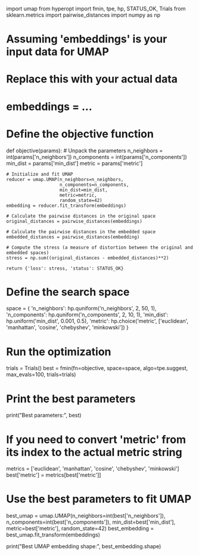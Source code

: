 import umap
from hyperopt import fmin, tpe, hp, STATUS_OK, Trials
from sklearn.metrics import pairwise_distances
import numpy as np

# Assuming 'embeddings' is your input data for UMAP
# Replace this with your actual data
# embeddings = ...

# Define the objective function
def objective(params):
    # Unpack the parameters
    n_neighbors = int(params['n_neighbors'])
    n_components = int(params['n_components'])
    min_dist = params['min_dist']
    metric = params['metric']
    
    # Initialize and fit UMAP
    reducer = umap.UMAP(n_neighbors=n_neighbors, 
                        n_components=n_components, 
                        min_dist=min_dist, 
                        metric=metric, 
                        random_state=42)
    embedding = reducer.fit_transform(embeddings)
    
    # Calculate the pairwise distances in the original space
    original_distances = pairwise_distances(embeddings)
    
    # Calculate the pairwise distances in the embedded space
    embedded_distances = pairwise_distances(embedding)
    
    # Compute the stress (a measure of distortion between the original and embedded spaces)
    stress = np.sum((original_distances - embedded_distances)**2)
    
    return {'loss': stress, 'status': STATUS_OK}

# Define the search space
space = {
    'n_neighbors': hp.quniform('n_neighbors', 2, 50, 1),
    'n_components': hp.quniform('n_components', 2, 10, 1),
    'min_dist': hp.uniform('min_dist', 0.001, 0.5),
    'metric': hp.choice('metric', ['euclidean', 'manhattan', 'cosine', 'chebyshev', 'minkowski'])
}

# Run the optimization
trials = Trials()
best = fmin(fn=objective, 
            space=space, 
            algo=tpe.suggest, 
            max_evals=100, 
            trials=trials)

# Print the best parameters
print("Best parameters:", best)

# If you need to convert 'metric' from its index to the actual metric string
metrics = ['euclidean', 'manhattan', 'cosine', 'chebyshev', 'minkowski']
best['metric'] = metrics[best['metric']]

# Use the best parameters to fit UMAP
best_umap = umap.UMAP(n_neighbors=int(best['n_neighbors']), 
                      n_components=int(best['n_components']), 
                      min_dist=best['min_dist'], 
                      metric=best['metric'], 
                      random_state=42)
best_embedding = best_umap.fit_transform(embeddings)

print("Best UMAP embedding shape:", best_embedding.shape)
